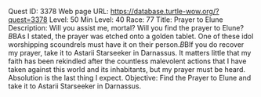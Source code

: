 Quest ID: 3378
Web page URL: https://database.turtle-wow.org/?quest=3378
Level: 50
Min Level: 40
Race: 77
Title: Prayer to Elune
Description: Will you assist me, mortal? Will you find the prayer to Elune?$B$BAs I stated, the prayer was etched onto a golden tablet. One of these idol worshipping scoundrels must have it on their person.$B$BIf you do recover my prayer, take it to Astarii Starseeker in Darnassus. It matters little that my faith has been rekindled after the countless malevolent actions that I have taken against this world and its inhabitants, but my prayer must be heard. Absolution is the last thing I expect.
Objective: Find the Prayer to Elune and take it to Astarii Starseeker in Darnassus.
